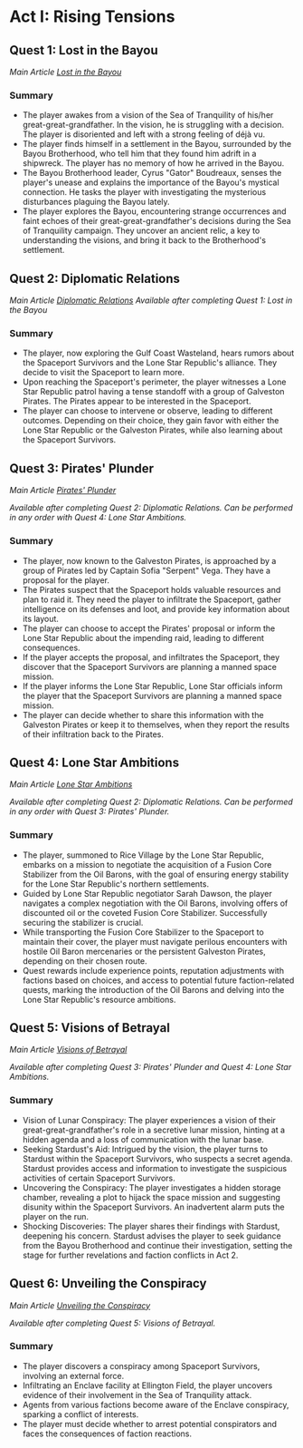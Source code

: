 # Act I: Rising Tensions

## Quest 1: Lost in the Bayou
*Main Article [Lost in the Bayou](./Quest1.md)*
### Summary

- The player awakes from a vision of the Sea of Tranquility of his/her great-great-grandfather. In the vision, he is struggling with a decision. The player is disoriented and left with a strong feeling of déjà vu.
- The player finds himself in a settlement in the Bayou, surrounded by the Bayou Brotherhood, who tell him that they found him adrift in a shipwreck. The player has no memory of how he arrived in the Bayou.
- The Bayou Brotherhood leader, Cyrus "Gator" Boudreaux, senses the player's unease and explains the importance of the Bayou's mystical connection. He tasks the player with investigating the mysterious disturbances plaguing the Bayou lately.
- The player explores the Bayou, encountering strange occurrences and faint echoes of their great-great-grandfather's decisions during the Sea of Tranquility campaign. They uncover an ancient relic, a key to understanding the visions, and bring it back to the Brotherhood's settlement.


## Quest 2: Diplomatic Relations
*Main Article [Diplomatic Relations](./Quest2.md)*
*Available after completing Quest 1: Lost in the Bayou*
### Summary

- The player, now exploring the Gulf Coast Wasteland, hears rumors about the Spaceport Survivors and the Lone Star Republic's alliance. They decide to visit the Spaceport to learn more.
- Upon reaching the Spaceport's perimeter, the player witnesses a Lone Star Republic patrol having a tense standoff with a group of Galveston Pirates. The Pirates appear to be interested in the Spaceport.
- The player can choose to intervene or observe, leading to different outcomes. Depending on their choice, they gain favor with either the Lone Star Republic or the Galveston Pirates, while also learning about the Spaceport Survivors.





## Quest 3: Pirates' Plunder

*Main Article [Pirates' Plunder](./Quest3.md)*

*Available after completing Quest 2: Diplomatic Relations. Can be performed in any order with Quest 4: Lone Star Ambitions.*

### Summary

- The player, now known to the Galveston Pirates, is approached by a group of Pirates led by Captain Sofia "Serpent" Vega. They have a proposal for the player.
- The Pirates suspect that the Spaceport holds valuable resources and plan to raid it. They need the player to infiltrate the Spaceport, gather intelligence on its defenses and loot, and provide key information about its layout.
- The player can choose to accept the Pirates' proposal or inform the Lone Star Republic about the impending raid, leading to different consequences. 
- If the player accepts the proposal, and infiltrates the Spaceport, they discover that the Spaceport Survivors are planning a manned space mission. 
- If the player informs the Lone Star Republic, Lone Star officials inform the player that the Spaceport Survivors are planning a manned space mission.
- The player can decide whether to share this information with the Galveston Pirates or keep it to themselves, when they report the results of their infiltration back to the Pirates.




## Quest 4: Lone Star Ambitions

*Main Article [Lone Star Ambitions](./Quest4.md)*

*Available after completing Quest 2: Diplomatic Relations. Can be performed in any order with Quest 3: Pirates' Plunder.*

### Summary

- The player, summoned to Rice Village by the Lone Star Republic, embarks on a mission to negotiate the acquisition of a Fusion Core Stabilizer from the Oil Barons, with the goal of ensuring energy stability for the Lone Star Republic's northern settlements.
- Guided by Lone Star Republic negotiator Sarah Dawson, the player navigates a complex negotiation with the Oil Barons, involving offers of discounted oil or the coveted Fusion Core Stabilizer. Successfully securing the stabilizer is crucial.
- While transporting the Fusion Core Stabilizer to the Spaceport to maintain their cover, the player must navigate perilous encounters with hostile Oil Baron mercenaries or the persistent Galveston Pirates, depending on their chosen route.
- Quest rewards include experience points, reputation adjustments with factions based on choices, and access to potential future faction-related quests, marking the introduction of the Oil Barons and delving into the Lone Star Republic's resource ambitions.


## Quest 5: Visions of Betrayal

*Main Article [Visions of Betrayal](./Quest5.md)*

*Available after completing Quest 3: Pirates' Plunder and Quest 4: Lone Star Ambitions.*

### Summary

- Vision of Lunar Conspiracy: The player experiences a vision of their great-great-grandfather's role in a secretive lunar mission, hinting at a hidden agenda and a loss of communication with the lunar base.
- Seeking Stardust's Aid: Intrigued by the vision, the player turns to Stardust within the Spaceport Survivors, who suspects a secret agenda. Stardust provides access and information to investigate the suspicious activities of certain Spaceport Survivors.
- Uncovering the Conspiracy: The player investigates a hidden storage chamber, revealing a plot to hijack the space mission and suggesting disunity within the Spaceport Survivors. An inadvertent alarm puts the player on the run.
- Shocking Discoveries: The player shares their findings with Stardust, deepening his concern. Stardust advises the player to seek guidance from the Bayou Brotherhood and continue their investigation, setting the stage for further revelations and faction conflicts in Act 2.




## Quest 6: Unveiling the Conspiracy

*Main Article [Unveiling the Conspiracy](./Quest6.md)*

*Available after completing Quest 5: Visions of Betrayal.*


### Summary
- The player discovers a conspiracy among Spaceport Survivors, involving an external force.
- Infiltrating an Enclave facility at Ellington Field, the player uncovers evidence of their involvement in the Sea of Tranquility attack.
- Agents from various factions become aware of the Enclave conspiracy, sparking a conflict of interests.
- The player must decide whether to arrest potential conspirators and faces the consequences of faction reactions.
